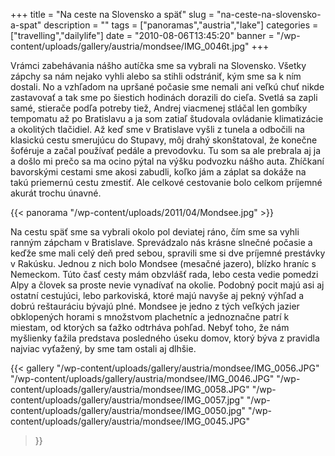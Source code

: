 +++
title = "Na ceste na Slovensko a späť"
slug = "na-ceste-na-slovensko-a-spat"
description = ""
tags = ["panoramas","austria","lake"]
categories = ["travelling","dailylife"]
date = "2010-08-06T13:45:20"
banner = "/wp-content/uploads/gallery/austria/mondsee/IMG_0046t.jpg"
+++

Vrámci zabehávania nášho autíčka sme sa vybrali na Slovensko. Všetky zápchy sa nám nejako vyhli
alebo sa stihli odstrániť, kým sme sa k ním dostali. No a vzhľadom na upršané počasie sme nemali
ani veľkú chuť nikde zastavovať a tak sme po šiestich hodinách dorazili do cieľa. Svetlá sa zapli samé, stierače podľa potreby tiež, Andrej viacmenej stláčal len gombíky tempomatu
až po Bratislavu a ja som zatiaľ študovala ovládanie klimatizácie a okolitých tlačidiel. Až keď sme
v Bratislave vyšli z tunela a odbočili na klasickú cestu smerujúcu do Stupavy, môj drahý
skonštatoval, že konečne šoféruje a začal používať pedále a prevodovku. Tu som sa ale prebrala aj
ja a došlo mi prečo sa ma ocino pýtal na výšku podvozku nášho auta. Zhíčkaní bavorskými cestami sme
akosi zabudli, koľko jám a záplat sa dokáže na takú priemernú cestu zmestiť. Ale celkové cestovanie
bolo celkom príjemné akurát trochu únavné.

{{< panorama "/wp-content/uploads/2011/04/Mondsee.jpg"  >}}

Na cestu späť sme sa vybrali okolo pol deviatej ráno, čím sme sa vyhli ranným zápcham v Bratislave.
Sprevádzalo nás krásne slnečné počasie a keďže sme mali celý deň pred sebou, spravili sme si dve
príjemné prestávky v Rakúsku. Jednou z nich bolo Mondsee (mesačné jazero), blízko hraníc s
Nemeckom. Túto časť cesty mám obzvlášť rada, lebo cesta vedie pomedzi Alpy a človek sa proste nevie
vynadívať na okolie. Podobný pocit majú asi aj ostatní cestujúci, lebo parkoviská, ktoré majú
navyše aj pekný výhľad a dobrú reštauráciu bývajú plné. Mondsee je jedno z tých veľkých jazier
obklopených horami s množstvom plachetníc a jednoznačne patrí k miestam, od ktorých sa ťažko
odtrháva pohľad. Nebyť toho, že nám myšlienky ťažila predstava posledného úseku domov, ktorý býva z
pravidla najviac vyťažený, by sme tam ostali aj dlhšie.

{{< gallery
    "/wp-content/uploads/gallery/austria/mondsee/IMG_0056.JPG"
    "/wp-content/uploads/gallery/austria/mondsee/IMG_0046.JPG"
    "/wp-content/uploads/gallery/austria/mondsee/IMG_0058.JPG"
    "/wp-content/uploads/gallery/austria/mondsee/IMG_0057.jpg"
    "/wp-content/uploads/gallery/austria/mondsee/IMG_0050.jpg"
    "/wp-content/uploads/gallery/austria/mondsee/IMG_0045.JPG"
>}}
